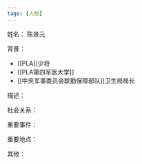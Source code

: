 ```yaml
---
tags: [人物]
---
```


姓名：
陈景元

背景：
- [[PLA]]少将
- [[PLA第四军医大学]]
- [[中央军事委员会联勤保障部队]]卫生局局长

描述：

社会关系：

重要事件：

重要地点：

其他：
